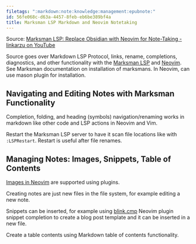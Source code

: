 ```yaml
---
filetags: ":markdown:note:knowledge:management:epubnote:"
id: 56fe068c-d63a-4457-8feb-eb6be389bf4a
title: Marksman LSP Markdown and Neovim Notetaking
---
```


Source: [Marksman LSP: Replace Obsidian with Neovim for Note-Taking -
linkarzu on YouTube](https://www.youtube.com/watch?v=SXKsIyYJIrU)

Source goes over Markdown LSP Protocol, links, rename, completions,
diagnostics, and other functionality with the [Marksman
LSP](https://github.com/artempyanykh/marksman) and
[Neovim](https://neovim.io/). See Marksman documentation on installation
of marksmans. In Neovim, can use mason plugin for installation.

## Navigating and Editing Notes with Marksman Functionality

Completion, folding, and heading (symbols) navigation/renaming works in
markdown like other code and LSP actions in Neovim and Vim.

Restart the Marksman LSP server to have it scan file locations like with
`:LSPRestart`. Restart is useful after file renames.

## Managing Notes: Images, Snippets, Table of Contents

[Images in Neovim](https://linkarzu.com/posts/neovim/images-neovim/) are
supported using plugins.

Creating notes are just new files in the file system, for example
editing a new note.

Snippets can be inserted, for example using
[blink.cmp](https://github.com/Saghen/blink.cmp) Neovim plugin snippet
completion to create a blog post template and it can be inserted in a
new file.

Create a table contents using Markdown table of contents functionality.
